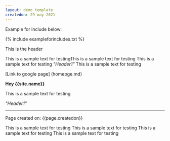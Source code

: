 ```yaml
---
layout: demo_template
createdon: 29-may-2021
---
```

Example for include below:

{% include exampleforincludes.txt %}

This is the header

This is a sample text for testingThis is a sample text for testing
This is a sample text for testing
_"Header1"_
This is a sample text for testing


[Link to google page] (homepge.md)

**Hey {{site.name}}**

This is a sample text for testing

_"Header1"_

-------
Page created on: {{page.createdon}}

This is a sample text for testing
This is a sample text for testing
This is a sample text for testing
This is a sample text for testing


